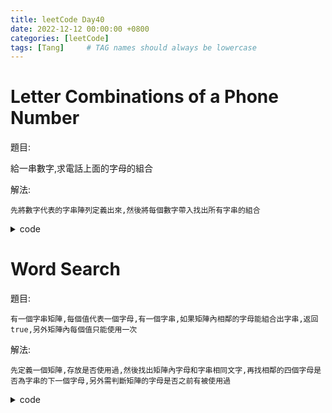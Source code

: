 ```yaml
---
title: leetCode Day40
date: 2022-12-12 00:00:00 +0800
categories: [leetCode]
tags: [Tang]     # TAG names should always be lowercase
---
```


# Letter Combinations of a Phone Number

題目:

  給一串數字,求電話上面的字母的組合  



解法:

    先將數字代表的字串陣列定義出來,然後將每個數字帶入找出所有字串的組合


<details> <summary>code</summary>
<pre><code>
var M = map[byte]string {
    '2': "abc",
    '3': "def",
    '4': "ghi",
    '5': "jkl",
    '6': "mno",
    '7': "pqrs",
    '8': "tuv",
    '9': "wxyz",
}

func letterCombinations(digits string) []string {
    var result []string

    if len(digits) == 0 {
        return result
    }
    helper(digits, 0, "", &result)

    return result
}

func helper(digits string, x int, s string, result *[]string) {
    if x == len(digits) {
        *result = append(*result, s)
        return
    }

    for _, value := range M[digits[x]] {
        helper(digits, x + 1, s + string(value), result)
    }
    return
}
</code></pre>
</details>


# Word Search

題目:

    有一個字串矩陣,每個值代表一個字母,有一個字串,如果矩陣內相鄰的字母能組合出字串,返回true,另外矩陣內每個值只能使用一次



解法:

    先定義一個矩陣,存放是否使用過,然後找出矩陣內字母和字串相同文字,再找相鄰的四個字母是否為字串的下一個字母,另外需判斷矩陣的字母是否之前有被使用過


<details> <summary>code</summary>
<pre><code>
func exist(board [][]byte, word string) bool {
    var visited [][]bool
    var tmp []bool
    m := len(board)
    n := len(board[0])

    for i := 0; i < n; i++ {
        tmp = append(tmp, false)
    }

    for i := 0; i < m; i++ {
        copyTmp := make([]bool, len(tmp))
        copy(copyTmp, tmp)
        visited = append(visited, copyTmp)
    }

    for i := 0; i < m; i++ {
        for j := 0; j < n; j++ {
            if dfs(board, word, 0, i, j, m, n, visited) {
                return true
            }
        }
    }

    return false
}

func dfs(board [][]byte, word string, cur int, x int, y int, m int, n int, visited [][]bool) bool {
    if len(word) == cur {
        return true
    }
    if x < 0 || y < 0 || x >= m || y == n || board[x][y] != word[cur] || visited[x][y] {
        return false
    }
    visited[x][y] = true
    if dfs(board, word, cur + 1, x - 1, y, m, n, visited) || dfs(board, word, cur + 1, x + 1, y, m, n, visited) || dfs(board, word, cur + 1, x, y - 1, m, n, visited) || dfs(board, word, cur + 1, x, y + 1, m, n, visited) {
        return true
    }
    visited[x][y] = false
    return false        
}
</code></pre>
</details>